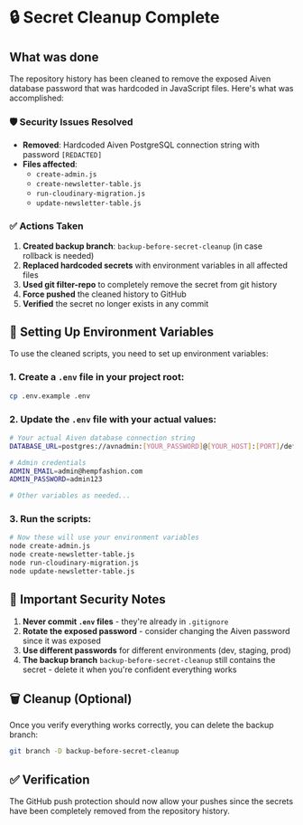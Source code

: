 # 🔒 Secret Cleanup Complete

## What was done

The repository history has been cleaned to remove the exposed Aiven database password that was hardcoded in JavaScript files. Here's what was accomplished:

### 🛡️ Security Issues Resolved
- **Removed**: Hardcoded Aiven PostgreSQL connection string with password `[REDACTED]`
- **Files affected**: 
  - `create-admin.js`
  - `create-newsletter-table.js` 
  - `run-cloudinary-migration.js`
  - `update-newsletter-table.js`

### ✅ Actions Taken
1. **Created backup branch**: `backup-before-secret-cleanup` (in case rollback is needed)
2. **Replaced hardcoded secrets** with environment variables in all affected files
3. **Used git filter-repo** to completely remove the secret from git history
4. **Force pushed** the cleaned history to GitHub
5. **Verified** the secret no longer exists in any commit

## 🔧 Setting Up Environment Variables

To use the cleaned scripts, you need to set up environment variables:

### 1. Create a `.env` file in your project root:
```bash
cp .env.example .env
```

### 2. Update the `.env` file with your actual values:
```bash
# Your actual Aiven database connection string
DATABASE_URL=postgres://avnadmin:[YOUR_PASSWORD]@[YOUR_HOST]:[PORT]/defaultdb?sslmode=require

# Admin credentials
ADMIN_EMAIL=admin@hempfashion.com
ADMIN_PASSWORD=admin123

# Other variables as needed...
```

### 3. Run the scripts:
```bash
# Now these will use your environment variables
node create-admin.js
node create-newsletter-table.js
node run-cloudinary-migration.js
node update-newsletter-table.js
```

## 🚨 Important Security Notes

1. **Never commit `.env` files** - they're already in `.gitignore`
2. **Rotate the exposed password** - consider changing the Aiven password since it was exposed
3. **Use different passwords** for different environments (dev, staging, prod)
4. **The backup branch** `backup-before-secret-cleanup` still contains the secret - delete it when you're confident everything works

## 🗑️ Cleanup (Optional)
Once you verify everything works correctly, you can delete the backup branch:
```bash
git branch -D backup-before-secret-cleanup
```

## ✅ Verification
The GitHub push protection should now allow your pushes since the secrets have been completely removed from the repository history.